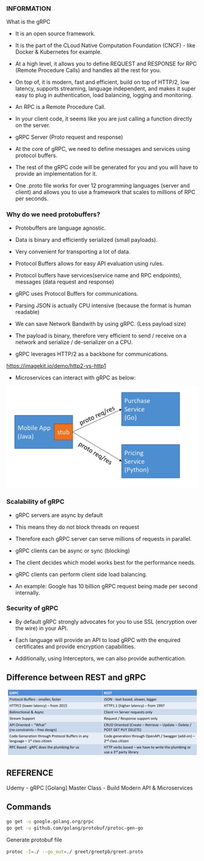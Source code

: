### INFORMATION

What is the gRPC 

- It is an open source framework. 

- It is the part of the CLoud Native Computation Foundation (CNCF) - like 
Docker & Kubernetes for example. 

- At a high level, it allows you to define REQUEST and RESPONSE for RPC (Remote Procedure Calls) and handles all the rest for you. 

- On top of, it is modern, fast and efficient, build on top of HTTP/2, low latency, supports streaming, language independent, and makes it super easy to plug in authentication, load balancing, logging and monitoring.

- An RPC is a Remote Procedure Call. 

- In your client code, it seems like you are just calling a function directly on the server.

- gRPC Server (Proto request and response)

- At the core of gRPC,  we need to define messages and services using protocol buffers.

- The rest of the gRPC code will be generated for you and you will have to provide an implementation for it. 

- One .proto file works for over 12 programming languages (server and client) and allows you to use a framework that scales to millions of RPC per seconds. 

### Why do we need protobuffers? 

- Protobuffers are language agnostic. 

- Data is binary and efficiently serialized (small payloads).

- Very convenient for transporting a lot of data. 

- Protocol Buffers allows for easy API evaluation using rules. 

- Protocol buffers have services(service name and RPC endpoints), messages (data request and response)

- gRPC uses Protocol Buffers for communications.

- Parsing JSON is actually CPU intensive (because the format is human readable)

- We can save Network Bandwith by using gRPC. (Less payload size)

- The payload is binary, therefore very efficient to send / receive on a network and serialize / de-serializer on a CPU. 

- gRPC leverages HTTP/2 as a backbone for communications. 

https://imagekit.io/demo/http2-vs-http1

- Microservices can interact with gRPC as below: 

![gRPC](img/gRPC-microservice.png)


### Scalability of gRPC

- gRPC servers are async by default

- This means they do not block threads on request

- Therefore each gRPC server can serve millions of requests in parallel. 

- gRPC clients can be async or sync (blocking)

- The client decides which model works best for the performance needs. 

- gRPC clients can perform client side load balancing.

- An example: Google has 10 billion gRPC request being made per second internally. 


### Security of gRPC

- By default gRPC strongly advocates for you to use SSL (encryption over the wire) in your API.

- Each language will provide an API to load gRPC with the enquired certificates and provide encryption capabilities.

- Additionally, using Interceptors, we can also provide authentication.

## Difference between REST and gRPC

![comparison-table](img/comparison-rest-grpc.png)

## REFERENCE

Udemy - gRPC [Golang] Master Class - Build Modern API & Microservices

## Commands

```bash
go get -u google.golang.org/grpc
go get -u github.com/golang/protobuf/protoc-gen-go
```

Generate protobuf file

```bash
protoc -I=./ --go_out=./ greet/greetpb/greet.proto
``` 

